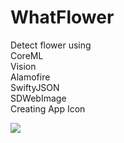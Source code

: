 # WhatFlower
Detect flower using </br>
CoreML</br>
Vision</br>
Alamofire </br>
SwiftyJSON</br>
SDWebImage</br>
Creating App Icon</br>

![](whatflower.gif)</br>
